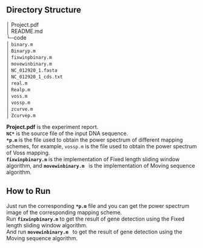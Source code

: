 ## Directory Structure

│  Project.pdf  
│  README.md  
└─code  
	│  `binary.m`  
	│  `Binaryp.m `  
	│  `fixwinpbinary.m`   
    │  `movewinbinary.m  `   
    │  `NC_012920_1.fasta`   
    │  `NC_012920_1_cds.txt`   
    │  `real.m`   
    │  `Realp.m`   
    │  `voss.m`   
    │  `vossp.m`   
    │  `zcurve.m`   
    │  `Zcurvep.m`        

**Project.pdf** is the experiment report.  
**`NC*`** is the source file of the input DNA sequence.  
**`*p.m`** is the file used to obtain the power spectrum of different mapping schemes, for example, `vossp.m` is the file used to obtain the power spectrum of Voss mapping.    
**`fixwinpbinary.m`** is the implementation of Fixed length sliding window algorithm, and **`movewinbinary.m `** is the implementation of Moving sequence algorithm.

## How to Run

Just run the corresponding **`*p.m`** file and you can get the power spectrum image of the corresponding mapping scheme.   
Run **`fixwinpbinary.m`** to get the result of gene detection using the Fixed length sliding window algorithm.  
And run **`movewinbinary.m `** to get the result of gene detection using the Moving sequence algorithm.
